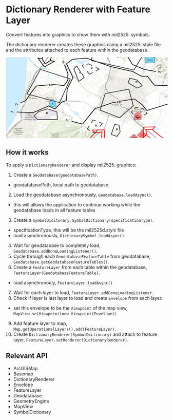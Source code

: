 # Dictionary Renderer with Feature Layer

Convert features into graphics to show them with mil2525.  symbols.

The dictionary renderer creates these graphics using a mil2525.  style file and the attributes attached to each 
feature within the geodatabase.

![](FeatureLayerDictionaryRenderer.png)

## How it works

To apply a `DictionaryRenderer` and display mil2525.  graphics:


1.  Create a `Geodatabase(geodatabasePath)`.
*   geodatabasePath, local path to geodatabase
2.  Load the geodatabase asynchronously, `Geodatabase.loadAsync()`.
*   this will allows the application to continue working while the geodatabase loads in all feature tables
3.  Create a `SymbolDicitonary`, `SymbolDictionary(specificationType)`.
*   specificationType, this will be the mil2525d.stylx file
*   load asynchronously, `DictionarySymbol.loadAsync()`
4.  Wait for geodatabase to completely load, `Geodatabase.addDoneLoadingListener()`.
5.  Cycle through each `GeodatabaseFeatureTable` from geodatabase, `Geodatabase.getGeodatabaseFeatureTables()`.
6.  Create a `FeatureLayer` from each table within the geodatabase, `FeatureLayer(GeodatabaseFeatureTable)`.
*   load asynchronouly, `FeatureLayer.loadAsync()`
7.  Wait for each layer to load, `FeatureLayer.addDoneLoadingListener`.
8.  Check if layer is last layer to load and create `Envelope` from each layer.
*   set this envelope to be the `Viewpoint` of the map view, `MapView.setViewpoint(new Viewpoint(Envelope))`
9.  Add feature layer to map, `Map.getOperationalLayers().add(FeatureLayer)`.
10.  Create `DictionaryRenderer(SymbolDictionary)` and attach to feature layer, `FeatureLayer.setRenderer(DictionaryRenderer)`.


## Relevant API


*   ArcGISMap
*   Basemap
*   DictionaryRenderer
*   Envelope
*   FeatureLayer
*   Geodatabase
*   GeometryEngine
*   MapView
*   SymbolDictionary

